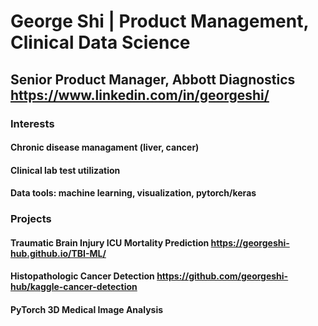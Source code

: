 # George Shi | Product Management, Clinical Data Science

## Senior Product Manager, Abbott Diagnostics https://www.linkedin.com/in/georgeshi/
### Interests
#### Chronic disease managament (liver, cancer)
#### Clinical lab test utilization
#### Data tools: machine learning, visualization, pytorch/keras

### Projects

#### Traumatic Brain Injury ICU Mortality Prediction https://georgeshi-hub.github.io/TBI-ML/

#### Histopathologic Cancer Detection https://github.com/georgeshi-hub/kaggle-cancer-detection

#### PyTorch 3D Medical Image Analysis
